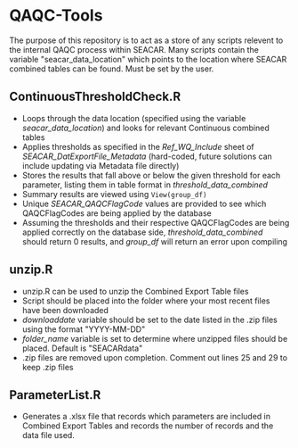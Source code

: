 # QAQC-Tools

The purpose of this repository is to act as a store of any scripts relevent to the internal QAQC process within SEACAR.
Many scripts contain the variable "seacar_data_location" which points to the location where SEACAR combined tables can be found. Must be set by the user.

## ContinuousThresholdCheck.R

* Loops through the data location (specified using the variable *seacar_data_location*) and looks for relevant Continuous combined tables
* Applies thresholds as specified in the *Ref_WQ_Include* sheet of *SEACAR_DatExportFile_Metadata* (hard-coded, future solutions can include updating via Metadata file directly)
* Stores the results that fall above or below the given threshold for each parameter, listing them in table format in *threshold_data_combined*
* Summary results are viewed using `View(group_df)`
* Unique *SEACAR_QAQCFlagCode* values are provided to see which QAQCFlagCodes are being applied by the database
* Assuming the thresholds and their respective QAQCFlagCodes are being applied correctly on the database side, *threshold_data_combined* should return 0 results, and *group_df* will return an error upon compiling

## unzip.R

* unzip.R can be used to unzip the Combined Export Table files
* Script should be placed into the folder where your most recent files have been downloaded
* *downloaddate* variable should be set to the date listed in the .zip files using the format "YYYY-MM-DD"
* *folder_name* variable is set to determine where unzipped files should be placed. Default is "SEACARdata"
* .zip files are removed upon completion. Comment out lines 25 and 29 to keep .zip files

## ParameterList.R
* Generates a .xlsx file that records which parameters are included in Combined Export Tables and records the number of records and the data file used.